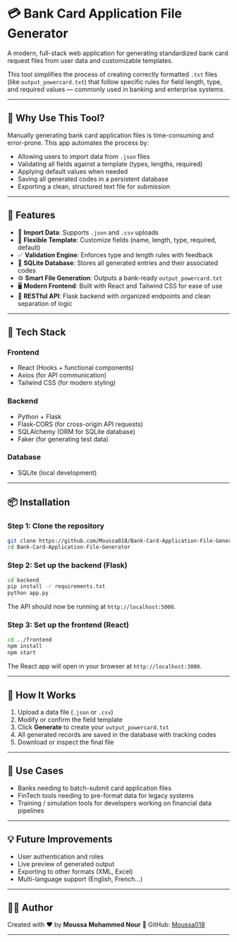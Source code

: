 # 💳 Bank Card Application File Generator

A modern, full-stack web application for generating standardized bank card request files from user data and customizable templates.

This tool simplifies the process of creating correctly formatted `.txt` files (like `output_powercard.txt`) that follow specific rules for field length, type, and required values — commonly used in banking and enterprise systems.

---

## 🧩 Why Use This Tool?

Manually generating bank card application files is time-consuming and error-prone. This app automates the process by:

- Allowing users to import data from `.json` files
- Validating all fields against a template (types, lengths, required)
- Applying default values when needed
- Saving all generated codes in a persistent database
- Exporting a clean, structured text file for submission

---

## 🚀 Features

- 📂 **Import Data**: Supports `.json` and `.csv` uploads
- 🧩 **Flexible Template**: Customize fields (name, length, type, required, default)
- ✅ **Validation Engine**: Enforces type and length rules with feedback
- 💾 **SQLite Database**: Stores all generated entries and their associated codes
- ⚙️ **Smart File Generation**: Outputs a bank-ready `output_powercard.txt`
- 🖥️ **Modern Frontend**: Built with React and Tailwind CSS for ease of use
- 🔁 **RESTful API**: Flask backend with organized endpoints and clean separation of logic

---

## 🧰 Tech Stack

### Frontend
- React (Hooks + functional components)
- Axios (for API communication)
- Tailwind CSS (for modern styling)

### Backend
- Python + Flask
- Flask-CORS (for cross-origin API requests)
- SQLAlchemy (ORM for SQLite database)
- Faker (for generating test data)

### Database
- SQLite (local development)

---

## 📦 Installation

### Step 1: Clone the repository
```bash
git clone https://github.com/Moussa018/Bank-Card-Application-File-Generator.git
cd Bank-Card-Application-File-Generator
````

### Step 2: Set up the backend (Flask)

```bash
cd backend
pip install -r requirements.txt
python app.py
```

The API should now be running at `http://localhost:5000`.

### Step 3: Set up the frontend (React)

```bash
cd ../frontend
npm install
npm start
```

The React app will open in your browser at `http://localhost:3000`.

---

## 📝 How It Works

1. Upload a data file (`.json` or `.csv`)
2. Modify or confirm the field template
3. Click **Generate** to create your `output_powercard.txt`
4. All generated records are saved in the database with tracking codes
5. Download or inspect the final file

---

## 🧠 Use Cases

* Banks needing to batch-submit card application files
* FinTech tools needing to pre-format data for legacy systems
* Training / simulation tools for developers working on financial data pipelines

---

## 💡 Future Improvements

* User authentication and roles
* Live preview of generated output
* Exporting to other formats (XML, Excel)
* Multi-language support (English, French...)

---

## 🙋‍♂️ Author

Created with ❤️ by **Moussa Mohammed Nour**
🔗 GitHub: [Moussa018](https://github.com/Moussa018)

---
